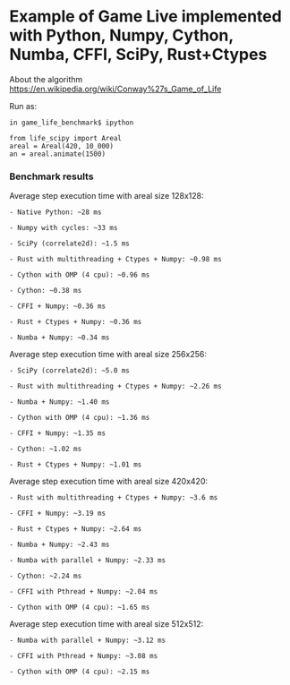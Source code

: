 # Example of Game Live implemented with Python, Numpy, Cython, Numba, CFFI, SciPy, Rust+Ctypes

About the algorithm https://en.wikipedia.org/wiki/Conway%27s_Game_of_Life

Run as:

```
in game_life_benchmark$ ipython

from life_scipy import Areal
areal = Areal(420, 10_000)
an = areal.animate(1500)
```

### Benchmark results

Average step execution time with areal size 128x128:

```
- Native Python: ~28 ms

- Numpy with cycles: ~33 ms

- SciPy (correlate2d): ~1.5 ms

- Rust with multithreading + Ctypes + Numpy: ~0.98 ms

- Cython with OMP (4 cpu): ~0.96 ms

- Cython: ~0.38 ms

- CFFI + Numpy: ~0.36 ms

- Rust + Ctypes + Numpy: ~0.36 ms

- Numba + Numpy: ~0.34 ms
```

Average step execution time with areal size 256x256:

```
- SciPy (correlate2d): ~5.0 ms

- Rust with multithreading + Ctypes + Numpy: ~2.26 ms

- Numba + Numpy: ~1.40 ms

- Cython with OMP (4 cpu): ~1.36 ms

- CFFI + Numpy: ~1.35 ms

- Cython: ~1.02 ms

- Rust + Ctypes + Numpy: ~1.01 ms
```

Average step execution time with areal size 420x420:

```
- Rust with multithreading + Ctypes + Numpy: ~3.6 ms

- CFFI + Numpy: ~3.19 ms

- Rust + Ctypes + Numpy: ~2.64 ms

- Numba + Numpy: ~2.43 ms

- Numba with parallel + Numpy: ~2.33 ms

- Cython: ~2.24 ms

- CFFI with Pthread + Numpy: ~2.04 ms

- Cython with OMP (4 cpu): ~1.65 ms
```

Average step execution time with areal size 512x512:

```
- Numba with parallel + Numpy: ~3.12 ms

- CFFI with Pthread + Numpy: ~3.08 ms

- Cython with OMP (4 cpu): ~2.15 ms
```
